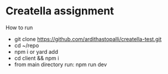 Creatella assignment
====
How to run

- git clone https://github.com/ardithastopalli/creatella-test.git
- cd ~/repo
- npm i or yard add
- cd client && npm i
- from main directory run: npm run dev
